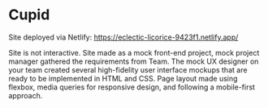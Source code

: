 # Cupid

Site deployed via Netlify: https://eclectic-licorice-9423f1.netlify.app/

Site is not interactive.
Site made as a mock front-end project, mock project manager gathered the requirements from Team. The mock UX designer on your team created several high-fidelity user interface mockups that are ready to be implemented in HTML and CSS.
Page layout made using flexbox, media queries for responsive design, and following a mobile-first approach.
